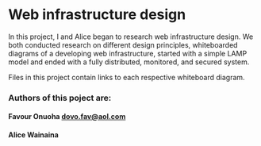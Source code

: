 # Web infrastructure design

In this project, I and Alice began to research web infrastructure
design. We both conducted research on different design principles,
whiteboarded diagrams of a developing web infrastructure, started with a
simple LAMP model and ended with a fully distributed, monitored, and secured
system.

Files in this project contain links to each respective whiteboard diagram.

### Authors of this poject are:
#### Favour Onuoha <dovo.fav@aol.com>
#### Alice Wainaina
